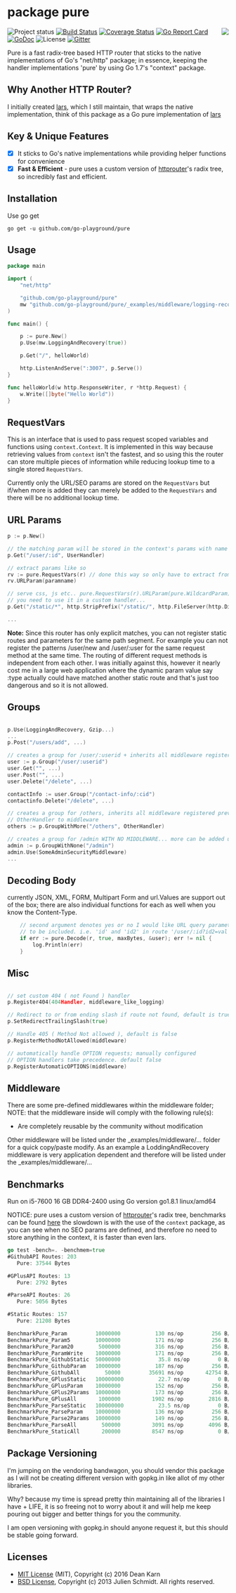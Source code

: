 package pure
============
<img align="right" src="https://raw.githubusercontent.com/go-playground/pure/master/logo.png">![Project status](https://img.shields.io/badge/version-4.1.1-green.svg)
[![Build Status](https://travis-ci.org/go-playground/pure.svg?branch=master)](https://travis-ci.org/go-playground/pure)
[![Coverage Status](https://coveralls.io/repos/github/go-playground/pure/badge.svg?branch=master)](https://coveralls.io/github/go-playground/pure?branch=master)
[![Go Report Card](https://goreportcard.com/badge/github.com/go-playground/pure)](https://goreportcard.com/report/github.com/go-playground/pure)
[![GoDoc](https://godoc.org/github.com/go-playground/pure?status.svg)](https://godoc.org/github.com/go-playground/pure)
![License](https://img.shields.io/dub/l/vibe-d.svg)
[![Gitter](https://badges.gitter.im/go-playground/pure.svg)](https://gitter.im/go-playground/pure?utm_source=badge&utm_medium=badge&utm_campaign=pr-badge)

Pure is a fast radix-tree based HTTP router that sticks to the native implementations of Go's "net/http" package;
in essence, keeping the handler implementations 'pure' by using Go 1.7's "context" package.

Why Another HTTP Router?
------------------------
I initially created [lars](https://github.com/go-playground/lars), which I still maintain, that wraps the native implementation, think of this package as a Go pure implementation of [lars](https://github.com/go-playground/lars)

Key & Unique Features 
--------------
- [x] It sticks to Go's native implementations while providing helper functions for convenience
- [x] **Fast & Efficient** - pure uses a custom version of [httprouter](https://github.com/julienschmidt/httprouter)'s radix tree, so incredibly fast and efficient.

Installation
-----------

Use go get 

```shell
go get -u github.com/go-playground/pure
```

Usage
------
```go
package main

import (
	"net/http"

	"github.com/go-playground/pure"
	mw "github.com/go-playground/pure/_examples/middleware/logging-recovery"
)

func main() {

	p := pure.New()
	p.Use(mw.LoggingAndRecovery(true))

	p.Get("/", helloWorld)

	http.ListenAndServe(":3007", p.Serve())
}

func helloWorld(w http.ResponseWriter, r *http.Request) {
	w.Write([]byte("Hello World"))
}
```

RequestVars
-----------
This is an interface that is used to pass request scoped variables and functions using `context.Context`.
It is implemented in this way because retrieving values from `context` isn't the fastest, and so using this 
the router can store multiple pieces of information while reducing lookup time to a single stored `RequestVars`.

Currently only the URL/SEO params are stored on the `RequestVars` but if/when more is added they can merely be added
to the `RequestVars` and there will be no additional lookup time.

URL Params
----------

```go
p := p.New()

// the matching param will be stored in the context's params with name "id"
p.Get("/user/:id", UserHandler)

// extract params like so
rv := pure.RequestVars(r) // done this way so only have to extract from context once, read above
rv.URLParam(paramname)

// serve css, js etc.. pure.RequestVars(r).URLParam(pure.WildcardParam) will return the remaining path if 
// you need to use it in a custom handler...
p.Get("/static/*", http.StripPrefix("/static/", http.FileServer(http.Dir("static"))).ServeHTTP)

...
```

**Note:** Since this router has only explicit matches, you can not register static routes and parameters for the same path segment. For example you can not register the patterns /user/new and /user/:user for the same request method at the same time. The routing of different request methods is independent from each other. I was initially against this, however it nearly cost me in a large web application where the dynamic param value say :type actually could have matched another static route and that's just too dangerous and so it is not allowed.

Groups
-----
```go

p.Use(LoggingAndRecovery, Gzip...)
...
p.Post("/users/add", ...)

// creates a group for /user/:userid + inherits all middleware registered previously by p
user := p.Group("/user/:userid")
user.Get("", ...)
user.Post("", ...)
user.Delete("/delete", ...)

contactInfo := user.Group("/contact-info/:cid")
contactinfo.Delete("/delete", ...)

// creates a group for /others, inherits all middleware registered previously by p + adds 
// OtherHandler to middleware
others := p.GroupWithMore("/others", OtherHandler)

// creates a group for /admin WITH NO MIDDLEWARE... more can be added using admin.Use()
admin := p.GroupWithNone("/admin")
admin.Use(SomeAdminSecurityMiddleware)
...
```

Decoding Body
-------------
currently JSON, XML, FORM, Multipart Form and url.Values are support out of the box; there are also 
individual functions for each as well when you know the Content-Type.
```go
	// second argument denotes yes or no I would like URL query parameter fields
	// to be included. i.e. 'id' and 'id2' in route '/user/:id?id2=val' should it be included.
	if err := pure.Decode(r, true, maxBytes, &user); err != nil {
		log.Println(err)
	}
```

Misc
-----
```go

// set custom 404 ( not Found ) handler
p.Register404(404Handler, middleware_like_logging)

// Redirect to or from ending slash if route not found, default is true
p.SetRedirectTrailingSlash(true)

// Handle 405 ( Method Not allowed ), default is false
p.RegisterMethodNotAllowed(middleware)

// automatically handle OPTION requests; manually configured
// OPTION handlers take precedence. default false
p.RegisterAutomaticOPTIONS(middleware)

```

Middleware
-----------
There are some pre-defined middlewares within the middleware folder; NOTE: that the middleware inside will
comply with the following rule(s):

* Are completely reusable by the community without modification

Other middleware will be listed under the _examples/middleware/... folder for a quick copy/paste modify. As an example a LoddingAndRecovery middleware is very application dependent and therefore will be listed under the _examples/middleware/...

Benchmarks
-----------
Run on i5-7600 16 GB DDR4-2400 using Go version go1.8.1 linux/amd64

NOTICE: pure uses a custom version of [httprouter](https://github.com/julienschmidt/httprouter)'s radix tree, benchmarks can be found [here](https://github.com/joeybloggs/go-http-routing-benchmark/tree/pure-and-lars) the slowdown is with the use of the `context` package, as you can see when no SEO params are defined, and therefore no need to store anything in the context, it is faster than even lars.

```go
go test -bench=. -benchmem=true
#GithubAPI Routes: 203
   Pure: 37544 Bytes

#GPlusAPI Routes: 13
   Pure: 2792 Bytes

#ParseAPI Routes: 26
   Pure: 5056 Bytes

#Static Routes: 157
   Pure: 21208 Bytes

BenchmarkPure_Param        	10000000	       130 ns/op	     256 B/op	       1 allocs/op
BenchmarkPure_Param5       	10000000	       171 ns/op	     256 B/op	       1 allocs/op
BenchmarkPure_Param20      	 5000000	       316 ns/op	     256 B/op	       1 allocs/op
BenchmarkPure_ParamWrite   	10000000	       171 ns/op	     256 B/op	       1 allocs/op
BenchmarkPure_GithubStatic 	50000000	        35.8 ns/op	       0 B/op	       0 allocs/op
BenchmarkPure_GithubParam  	10000000	       187 ns/op	     256 B/op	       1 allocs/op
BenchmarkPure_GithubAll    	   50000	     35691 ns/op	   42754 B/op	     167 allocs/op
BenchmarkPure_GPlusStatic  	100000000	        22.7 ns/op	       0 B/op	       0 allocs/op
BenchmarkPure_GPlusParam   	10000000	       152 ns/op	     256 B/op	       1 allocs/op
BenchmarkPure_GPlus2Params 	10000000	       173 ns/op	     256 B/op	       1 allocs/op
BenchmarkPure_GPlusAll     	 1000000	      1902 ns/op	    2816 B/op	      11 allocs/op
BenchmarkPure_ParseStatic  	100000000	        23.5 ns/op	       0 B/op	       0 allocs/op
BenchmarkPure_ParseParam   	10000000	       136 ns/op	     256 B/op	       1 allocs/op
BenchmarkPure_Parse2Params 	10000000	       149 ns/op	     256 B/op	       1 allocs/op
BenchmarkPure_ParseAll     	  500000	      3091 ns/op	    4096 B/op	      16 allocs/op
BenchmarkPure_StaticAll    	  200000	      8547 ns/op	       0 B/op	       0 allocs/op
```

Package Versioning
----------
I'm jumping on the vendoring bandwagon, you should vendor this package as I will not
be creating different version with gopkg.in like allot of my other libraries.

Why? because my time is spread pretty thin maintaining all of the libraries I have + LIFE,
it is so freeing not to worry about it and will help me keep pouring out bigger and better
things for you the community.

I am open versioning with gopkg.in should anyone request it, but this should be stable going forward.

Licenses
--------
- [MIT License](https://raw.githubusercontent.com/go-playground/pure/master/LICENSE) (MIT), Copyright (c) 2016 Dean Karn
- [BSD License](https://raw.githubusercontent.com/julienschmidt/httprouter/master/LICENSE), Copyright (c) 2013 Julien Schmidt. All rights reserved.
